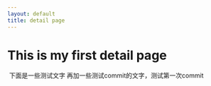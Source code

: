```yaml
---
layout: default
title: detail page
---
```


# This is my first detail page
  下面是一些测试文字
   再加一些测试commit的文字，测试第一次commit
